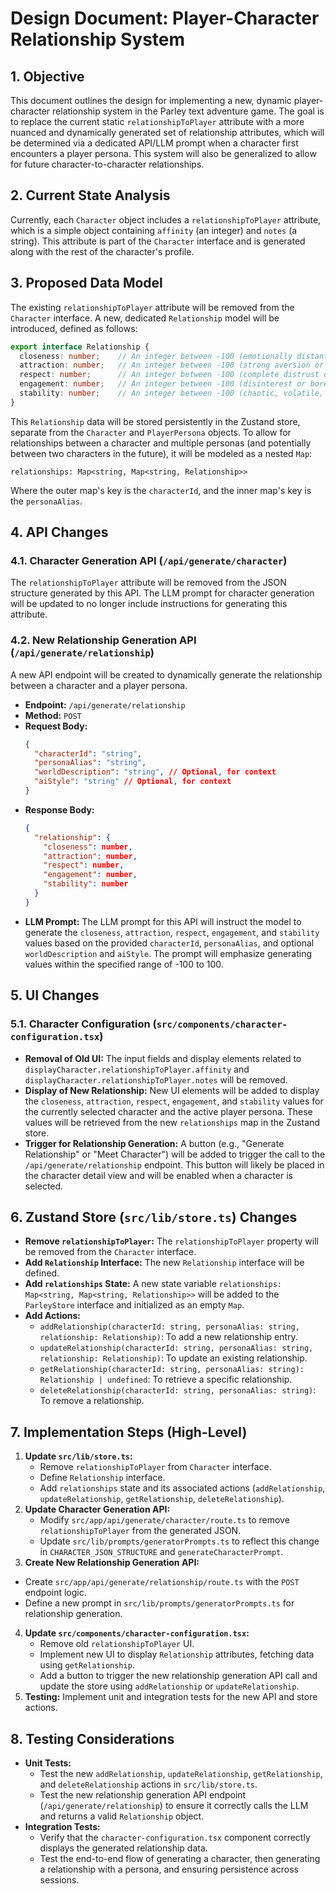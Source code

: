 # Design Document: Player-Character Relationship System

## 1. Objective

This document outlines the design for implementing a new, dynamic player-character relationship system in the Parley text adventure game. The goal is to replace the current static `relationshipToPlayer` attribute with a more nuanced and dynamically generated set of relationship attributes, which will be determined via a dedicated API/LLM prompt when a character first encounters a player persona. This system will also be generalized to allow for future character-to-character relationships.

## 2. Current State Analysis

Currently, each `Character` object includes a `relationshipToPlayer` attribute, which is a simple object containing `affinity` (an integer) and `notes` (a string). This attribute is part of the `Character` interface and is generated along with the rest of the character's profile.

## 3. Proposed Data Model

The existing `relationshipToPlayer` attribute will be removed from the `Character` interface. A new, dedicated `Relationship` model will be introduced, defined as follows:

```typescript
export interface Relationship {
  closeness: number;    // An integer between -100 (emotionally distant or hostile) and 100 (deeply bonded and emotionally close)
  attraction: number;   // An integer between -100 (strong aversion or repulsion) and 100 (strong romantic or physical attraction)
  respect: number;      // An integer between -100 (complete distrust or contempt) and 100 (deep respect, trust, and admiration)
  engagement: number;   // An integer between -100 (disinterest or boredom) and 100 (high curiosity and emotional investment)
  stability: number;    // An integer between -100 (chaotic, volatile, unreliable relationship) and 100 (stable, consistent, and secure connection)
}
```

This `Relationship` data will be stored persistently in the Zustand store, separate from the `Character` and `PlayerPersona` objects. To allow for relationships between a character and multiple personas (and potentially between two characters in the future), it will be modeled as a nested `Map`:

`relationships: Map<string, Map<string, Relationship>>`

Where the outer map's key is the `characterId`, and the inner map's key is the `personaAlias`.

## 4. API Changes

### 4.1. Character Generation API (`/api/generate/character`)

The `relationshipToPlayer` attribute will be removed from the JSON structure generated by this API. The LLM prompt for character generation will be updated to no longer include instructions for generating this attribute.

### 4.2. New Relationship Generation API (`/api/generate/relationship`)

A new API endpoint will be created to dynamically generate the relationship between a character and a player persona.

*   **Endpoint:** `/api/generate/relationship`
*   **Method:** `POST`
*   **Request Body:**
    ```json
    {
      "characterId": "string",
      "personaAlias": "string",
      "worldDescription": "string", // Optional, for context
      "aiStyle": "string" // Optional, for context
    }
    ```
*   **Response Body:**
    ```json
    {
      "relationship": {
        "closeness": number,
        "attraction": number,
        "respect": number,
        "engagement": number,
        "stability": number
      }
    }
    ```
*   **LLM Prompt:** The LLM prompt for this API will instruct the model to generate the `closeness`, `attraction`, `respect`, `engagement`, and `stability` values based on the provided `characterId`, `personaAlias`, and optional `worldDescription` and `aiStyle`. The prompt will emphasize generating values within the specified range of -100 to 100.

## 5. UI Changes

### 5.1. Character Configuration (`src/components/character-configuration.tsx`)

*   **Removal of Old UI:** The input fields and display elements related to `displayCharacter.relationshipToPlayer.affinity` and `displayCharacter.relationshipToPlayer.notes` will be removed.
*   **Display of New Relationship:** New UI elements will be added to display the `closeness`, `attraction`, `respect`, `engagement`, and `stability` values for the currently selected character and the active player persona. These values will be retrieved from the new `relationships` map in the Zustand store.
*   **Trigger for Relationship Generation:** A button (e.g., "Generate Relationship" or "Meet Character") will be added to trigger the call to the `/api/generate/relationship` endpoint. This button will likely be placed in the character detail view and will be enabled when a character is selected.

## 6. Zustand Store (`src/lib/store.ts`) Changes

*   **Remove `relationshipToPlayer`:** The `relationshipToPlayer` property will be removed from the `Character` interface.
*   **Add `Relationship` Interface:** The new `Relationship` interface will be defined.
*   **Add `relationships` State:** A new state variable `relationships: Map<string, Map<string, Relationship>>` will be added to the `ParleyStore` interface and initialized as an empty `Map`.
*   **Add Actions:**
    *   `addRelationship(characterId: string, personaAlias: string, relationship: Relationship)`: To add a new relationship entry.
    *   `updateRelationship(characterId: string, personaAlias: string, relationship: Relationship)`: To update an existing relationship.
    *   `getRelationship(characterId: string, personaAlias: string): Relationship | undefined`: To retrieve a specific relationship.
    *   `deleteRelationship(characterId: string, personaAlias: string)`: To remove a relationship.

## 7. Implementation Steps (High-Level)

1.  **Update `src/lib/store.ts`:**
    *   Remove `relationshipToPlayer` from `Character` interface.
    *   Define `Relationship` interface.
    *   Add `relationships` state and its associated actions (`addRelationship`, `updateRelationship`, `getRelationship`, `deleteRelationship`).
2.  **Update Character Generation API:**
    *   Modify `src/app/api/generate/character/route.ts` to remove `relationshipToPlayer` from the generated JSON.
    *   Update `src/lib/prompts/generatorPrompts.ts` to reflect this change in `CHARACTER_JSON_STRUCTURE` and `generateCharacterPrompt`.
3.  **Create New Relationship Generation API:**
*   Create `src/app/api/generate/relationship/route.ts` with the `POST` endpoint logic.
  *   Define a new prompt in `src/lib/prompts/generatorPrompts.ts` for relationship generation.
4.  **Update `src/components/character-configuration.tsx`:**
    *   Remove old `relationshipToPlayer` UI.
    *   Implement new UI to display `Relationship` attributes, fetching data using `getRelationship`.
    *   Add a button to trigger the new relationship generation API call and update the store using `addRelationship` or `updateRelationship`.
5.  **Testing:** Implement unit and integration tests for the new API and store actions.

## 8. Testing Considerations

*   **Unit Tests:**
    *   Test the new `addRelationship`, `updateRelationship`, `getRelationship`, and `deleteRelationship` actions in `src/lib/store.ts`.
    *   Test the new relationship generation API endpoint (`/api/generate/relationship`) to ensure it correctly calls the LLM and returns a valid `Relationship` object.
*   **Integration Tests:**
    *   Verify that the `character-configuration.tsx` component correctly displays the generated relationship data.
    *   Test the end-to-end flow of generating a character, then generating a relationship with a persona, and ensuring persistence across sessions.
